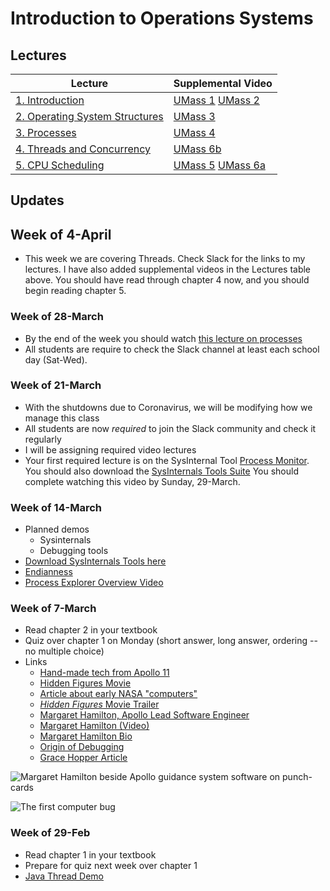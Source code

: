 # Introduction to Operations Systems

## Lectures

| Lecture                                             | Supplemental Video | 
|-----------------------------------------------------|-------|
| [1. Introduction](lectures/ch1.pptx)                | [UMass 1](https://youtu.be/dv4mXBsv6TI?list=PLacuG5pysFbDQU8kKxbUh4K5c1iL5_k7k) [UMass 2](https://youtu.be/Nc6KKSv_Ljc?list=PLacuG5pysFbDQU8kKxbUh4K5c1iL5_k7k)|
| [2. Operating System Structures](lectures/ch2.pptx) | [UMass 3](https://youtu.be/UxCiuctkKYo?list=PLacuG5pysFbDQU8kKxbUh4K5c1iL5_k7k)|
| [3. Processes](lectures/ch3.pptx)                   | [UMass 4](https://www.youtube.com/watch?v=SfG_BefeGT4&list=PLacuG5pysFbDQU8kKxbUh4K5c1iL5_k7k&index=4)|
| [4. Threads and Concurrency](lectures/ch4.pptx)                      | [UMass 6b](https://youtu.be/KhjqKZr3fdM?list=PLacuG5pysFbDQU8kKxbUh4K5c1iL5_k7k&t=1633) |
| [5. CPU Scheduling](lectures/ch5.pptx)                               | [UMass 5](https://www.youtube.com/watch?v=Q_tycyhNkgA&list=PLacuG5pysFbDQU8kKxbUh4K5c1iL5_k7k&index=5) [UMass 6a](https://youtu.be/KhjqKZr3fdM?list=PLacuG5pysFbDQU8kKxbUh4K5c1iL5_k7k)|


## Updates

## Week of 4-April

* This week we are covering Threads.  Check Slack for the links to my lectures.  I have also added supplemental videos in the Lectures table above.  You should have read through chapter 4 now, and you should begin reading chapter 5.

### Week of 28-March 

* By the end of the week you should watch [this lecture on processes](https://www.youtube.com/watch?v=SfG_BefeGT4&list=PLacuG5pysFbDQU8kKxbUh4K5c1iL5_k7k&index=4)
* All students are require to check the Slack channel at least each school day (Sat-Wed).

### Week of 21-March 

* With the shutdowns due to Coronavirus, we will be modifying how we manage this class
* All students are now *required* to join the Slack community and check it regularly
* I will be assigning required video lectures
* Your first required lecture is on the SysInternal Tool [Process Monitor](https://channel9.msdn.com/shows/defrag-tools/defrag-tools-3-process-monitor).  You should also download the [SysInternals Tools Suite](https://download.sysinternals.com/files/SysinternalsSuite.zip) You should complete watching this video by Sunday, 29-March.




### Week of 14-March

* Planned demos
    * Sysinternals
    * Debugging tools
* [Download SysInternals Tools here](https://download.sysinternals.com/files/SysinternalsSuite.zip)
* [Endianness](https://en.wikipedia.org/wiki/Endianness)
* [Process Explorer Overview Video](https://channel9.msdn.com/shows/defrag-tools/defrag-tools-2-process-explorer)


### Week of 7-March

* Read chapter 2 in your textbook
* Quiz over chapter 1 on Monday (short answer, long answer, ordering -- no multiple choice)
* Links
    * [Hand-made tech from Apollo 11](https://history.com/news/moon-landing-technology-inventions-computers-heat-shield-rovers)
    * [Hidden Figures Movie](https://en.wikipedia.org/wiki/Hidden_Figures)
    * [Article about early NASA "computers"](https://www.popularmechanics.com/space/rockets/a24429/hidden-figures-real-story-nasa-women-computers/)
    * [_Hidden Figures_ Movie Trailer](https://www.youtube.com/watch?v=RK8xHq6dfAo)
    * [Margaret Hamilton, Apollo Lead Software Engineer](https://qeprize.org/news/margaret-hamilton-apollos-code/)
    * [Margaret Hamilton (Video)](https://www.youtube.com/watch?v=kTn56jJW4zY)
    * [Margaret Hamilton Bio](https://en.wikipedia.org/wiki/File:Margaret_Hamilton.gif)
    * [Origin of Debugging](https://en.wikipedia.org/wiki/Debugging#Origin_of_the_term)
    * [Grace Hopper Article](https://tophat.com/blog/grace-hopper-yale-computer-science/)

![Margaret Hamilton beside Apollo guidance system software on punch-cards](https://upload.wikimedia.org/wikipedia/commons/thumb/2/2e/Margaret_Hamilton.gif/385px-Margaret_Hamilton.gif)

![The first computer bug](https://en.wikipedia.org/wiki/Debugging#/media/File:H96566k.jpg)

### Week of 29-Feb

* Read chapter 1 in your textbook
* Prepare for quiz next week over chapter 1
* [Java Thread Demo](https://www.javaworld.com/article/2074217/java-101--understanding-java-threads--part-1--introducing-threads-and-runnables.html)
